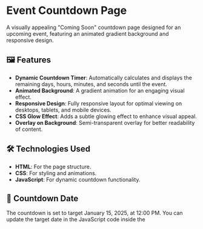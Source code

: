 # Event Countdown Page

A visually appealing "Coming Soon" countdown page designed for an upcoming event, featuring an animated gradient background and responsive design. 

## 🖼️ Features

- **Dynamic Countdown Timer**: Automatically calculates and displays the remaining days, hours, minutes, and seconds until the event.
- **Animated Background**: A gradient animation for an engaging visual effect.
- **Responsive Design**: Fully responsive layout for optimal viewing on desktops, tablets, and mobile devices.
- **CSS Glow Effect**: Adds a subtle glowing effect to enhance visual appeal.
- **Overlay on Background**: Semi-transparent overlay for better readability of content.

## 🛠️ Technologies Used

- **HTML**: For the page structure.
- **CSS**: For styling and animations.
- **JavaScript**: For dynamic countdown functionality.

## 📅 Countdown Date
The countdown is set to target January 15, 2025, at 12:00 PM. You can update the target date in the JavaScript code inside the <script> tag:
`const targetDate = new Date("2027-01-15T12:00:00").getTime();`

## 🖼️ Screenshots
![Desktop View](Screenshot.png)
